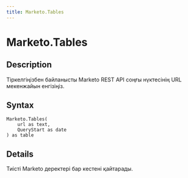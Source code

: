 ```yaml
---
title: Marketo.Tables
---
```


# Marketo.Tables


## Description

Тіркелгіңізбен байланысты Marketo REST API соңғы нүктесінің URL мекенжайын енгізіңіз.


## Syntax

```powerquery
Marketo.Tables(
    url as text,
    QueryStart as date
) as table
```


## Details

Тиісті Marketo деректері бар кестені қайтарады.


